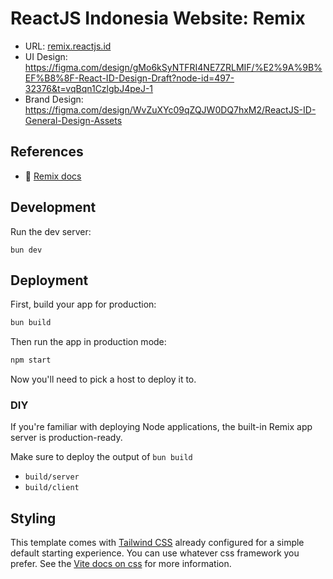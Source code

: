 # ReactJS Indonesia Website: Remix

- URL: [remix.reactjs.id](https://remix.reactjs.id)
- UI Design: <https://figma.com/design/gMo6kSyNTFRI4NE7ZRLMIF/%E2%9A%9B%EF%B8%8F-React-ID-Design-Draft?node-id=497-32376&t=vqBqn1CzlgbJ4peJ-1>
- Brand Design: <https://figma.com/design/WvZuXYc09qZQJW0DQ7hxM2/ReactJS-ID-General-Design-Assets>

## References

- 📖 [Remix docs](https://remix.run/docs)

## Development

Run the dev server:

```shellscript
bun dev
```

## Deployment

First, build your app for production:

```sh
bun build
```

Then run the app in production mode:

```sh
npm start
```

Now you'll need to pick a host to deploy it to.

### DIY

If you're familiar with deploying Node applications, the built-in Remix app server is production-ready.

Make sure to deploy the output of `bun build`

- `build/server`
- `build/client`

## Styling

This template comes with [Tailwind CSS](https://tailwindcss.com/) already configured for a simple default starting experience. You can use whatever css framework you prefer. See the [Vite docs on css](https://vitejs.dev/guide/features.html#css) for more information.
